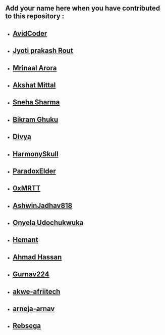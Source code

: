## Add your name here when you have contributed to this repository :

- ## [AvidCoder](https://github.com/AvidCoder101/)
- ## [Jyoti prakash Rout](https://github.com/Jyoti-prakash-rout)
- ## [Mrinaal Arora](https://github.com/aroramrinaal)
- ## [Akshat Mittal](https://github.com/akshatmittal61)
- ## [Sneha Sharma](https://github.com/snehasharma1111)
- ## [Bikram Ghuku](https://github.com/Bikram-ghuku)
- ## [Divya](https://github.com/d-coder111)
- ## [HarmonySkull](https://github.com/HarmonySkull)
- ## [ParadoxElder](https://github.com/ParadoxElder)
- ## [0xMRTT](https://github.com/0xMRTT/)
- ## [AshwinJadhav818](https://github.com/AshwinJadhav818)
- ## [Onyela Udochukwuka](https://github.com/Onyelaudochukwuka)
- ## [Hemant](https://github.com/hemantwasthere/)
- ## [Ahmad Hassan](https://github.com/ahmadhassan7)
- ## [Gurnav224](https://github.com/Gurnav224)
- ## [akwe-afriitech](https://github.com/akwe-afriitech)
- ## [arneja-arnav](https://github.com/arneja-arnav)
- ## [Rebsega](https://github.com/Rebsega)
